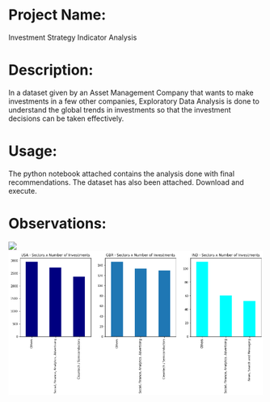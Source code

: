 # Project Name: 
Investment Strategy Indicator Analysis
# Description:
In a dataset given by an Asset Management Company that wants to make investments in a few other companies, Exploratory Data Analysis is done to understand the global trends in investments so that the investment decisions can be taken effectively.
# Usage:
The python notebook attached contains the analysis done with final recommendations. The dataset has also been attached. Download and execute.
# Observations:
<img src="https://github.com/Adhithia/Investment-Strategy-Indicator-Analysis/img1.png">
<img src="https://raw.githubusercontent.com/Adhithia/Investment-Strategy-Indicator-Analysis/main/img1.png">
